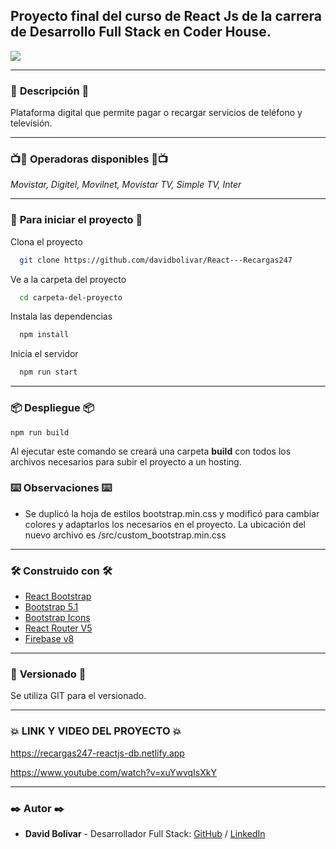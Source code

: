 ## Proyecto final del curso de React Js de la carrera de Desarrollo Full Stack en Coder House.

[![](https://www.recargas247.net/img/Logo_original.svg)](https://www.recargas247.net)

---

### 💬 **Descripción** 💬

Plataforma digital que permite pagar o recargar servicios de teléfono y televisión.

---

### 📺📱 **Operadoras disponibles** 📱📺

_Movistar, Digitel, Movilnet, Movistar TV, Simple TV, Inter_

---

### 🚀 **Para iniciar el proyecto** 🚀

Clona el proyecto

```bash
  git clone https://github.com/davidbolivar/React---Recargas247
```

Ve a la carpeta del proyecto

```bash
  cd carpeta-del-proyecto
```

Instala las dependencias

```bash
  npm install
```

Inicia el servidor

```bash
  npm run start
```

---

### 📦 **Despliegue** 📦

```
npm run build
```

Al ejecutar este comando se creará una carpeta **build** con todos los archivos necesarios para subir el proyecto a un hosting.

### ⌨️ **Observaciones** ⌨️

- Se duplicó la hoja de estilos bootstrap.min.css y modificó para cambiar colores y adaptarlos los necesarios en el proyecto. La ubicación del nuevo archivo es /src/custom_bootstrap.min.css

---

### 🛠️ **Construido con** 🛠️

- [React Bootstrap](https://react-bootstrap.github.io/)
- [Bootstrap 5.1](https://getbootstrap.com/docs/5.1/getting-started/introduction/)
- [Bootstrap Icons](https://icons.getbootstrap.com/)
- [React Router V5](https://v5.reactrouter.com/web/guides/quick-start)
- [Firebase v8](https://firebase.google.com/docs/firestore/quickstart)

---

### 📌 **Versionado** 📌

Se utiliza GIT para el versionado.

---

### 💥 **LINK Y VIDEO DEL PROYECTO** 💥

https://recargas247-reactjs-db.netlify.app

https://www.youtube.com/watch?v=xuYwvqIsXkY

---

### ✒️ **Autor** ✒️

- **David Bolívar** - Desarrollador Full Stack: [GitHub](https://github.com/davidbolivar) / [LinkedIn](https://www.linkedin.com/in/davidbolivarh/)
